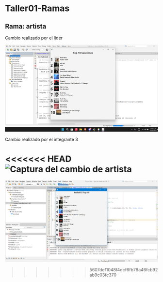# Taller01-Ramas

## Rama: artista
Cambio realizado por el lider

![Captura del cambio de titulo](/TopMusical/TopMusical/assets/captura_titulo.png)





Cambio realizado por el integrante 3

<<<<<<< HEAD
![Captura del cambio de artista](Taller01-Ramas/TopMusical/TopMusical/imagen/Cambio1.png)
=======
![Captura del cambio de artista](/TopMusical/TopMusical/assets/Cambio1.png)


>>>>>>> 5607def1048f4dcf6fb78a46fcb92ab9c03fc370
